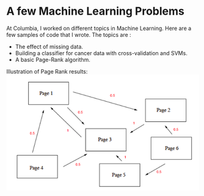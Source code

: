 # A few Machine Learning Problems

At Columbia, I worked on different topics in Machine Learning. Here are a few samples of code that I wrote. The topics are :

- The effect of missing data.
- Building a classifier for cancer data with cross-validation and SVMs.
- A basic Page-Rank algorithm.

Illustration of Page Rank results:
![alt tag](https://github.com/mluisada/Machine-Learning/blob/master/page_rank.png)
